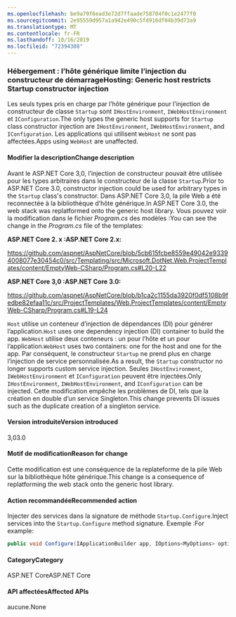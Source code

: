 ```yaml
---
ms.openlocfilehash: be9a79f6ead3e72d7ffaade758704f0c1e2477f0
ms.sourcegitcommit: 2e95559d957a1a942e490c5fd916df04b39d73a9
ms.translationtype: MT
ms.contentlocale: fr-FR
ms.lasthandoff: 10/16/2019
ms.locfileid: "72394308"
---
```

### <a name="hosting-generic-host-restricts-startup-constructor-injection"></a><span data-ttu-id="f66fc-101">Hébergement : l’hôte générique limite l’injection du constructeur de démarrage</span><span class="sxs-lookup"><span data-stu-id="f66fc-101">Hosting: Generic host restricts Startup constructor injection</span></span>

<span data-ttu-id="f66fc-102">Les seuls types pris en charge par l’hôte générique pour l’injection de constructeur de classe `Startup` sont `IHostEnvironment`, `IWebHostEnvironment` et `IConfiguration`.</span><span class="sxs-lookup"><span data-stu-id="f66fc-102">The only types the generic host supports for `Startup` class constructor injection are `IHostEnvironment`, `IWebHostEnvironment`, and `IConfiguration`.</span></span> <span data-ttu-id="f66fc-103">Les applications qui utilisent `WebHost` ne sont pas affectées.</span><span class="sxs-lookup"><span data-stu-id="f66fc-103">Apps using `WebHost` are unaffected.</span></span>

#### <a name="change-description"></a><span data-ttu-id="f66fc-104">Modifier la description</span><span class="sxs-lookup"><span data-stu-id="f66fc-104">Change description</span></span>

<span data-ttu-id="f66fc-105">Avant le ASP.NET Core 3,0, l’injection de constructeur pouvait être utilisée pour les types arbitraires dans le constructeur de la classe `Startup`.</span><span class="sxs-lookup"><span data-stu-id="f66fc-105">Prior to ASP.NET Core 3.0, constructor injection could be used for arbitrary types in the `Startup` class's constructor.</span></span> <span data-ttu-id="f66fc-106">Dans ASP.NET Core 3,0, la pile Web a été reconnectée à la bibliothèque d’hôte générique.</span><span class="sxs-lookup"><span data-stu-id="f66fc-106">In ASP.NET Core 3.0, the web stack was replatformed onto the generic host library.</span></span> <span data-ttu-id="f66fc-107">Vous pouvez voir la modification dans le fichier *Program.cs* des modèles :</span><span class="sxs-lookup"><span data-stu-id="f66fc-107">You can see the change in the *Program.cs* file of the templates:</span></span>

<span data-ttu-id="f66fc-108">**ASP.NET Core 2. x :**</span><span class="sxs-lookup"><span data-stu-id="f66fc-108">**ASP.NET Core 2.x:**</span></span>

<https://github.com/aspnet/AspNetCore/blob/5cb615fcbe8559e49042e93394008077e30454c0/src/Templating/src/Microsoft.DotNet.Web.ProjectTemplates/content/EmptyWeb-CSharp/Program.cs#L20-L22>

<span data-ttu-id="f66fc-109">**ASP.NET Core 3,0 :**</span><span class="sxs-lookup"><span data-stu-id="f66fc-109">**ASP.NET Core 3.0:**</span></span>

<https://github.com/aspnet/AspNetCore/blob/b1ca2c1155da3920f0df5108b9fedbe82efaa11c/src/ProjectTemplates/Web.ProjectTemplates/content/EmptyWeb-CSharp/Program.cs#L19-L24>

<span data-ttu-id="f66fc-110">`Host` utilise un conteneur d’injection de dépendances (DI) pour générer l’application.</span><span class="sxs-lookup"><span data-stu-id="f66fc-110">`Host` uses one dependency injection (DI) container to build the app.</span></span> <span data-ttu-id="f66fc-111">`WebHost` utilise deux conteneurs : un pour l’hôte et un pour l’application.</span><span class="sxs-lookup"><span data-stu-id="f66fc-111">`WebHost` uses two containers: one for the host and one for the app.</span></span> <span data-ttu-id="f66fc-112">Par conséquent, le constructeur `Startup` ne prend plus en charge l’injection de service personnalisée.</span><span class="sxs-lookup"><span data-stu-id="f66fc-112">As a result, the `Startup` constructor no longer supports custom service injection.</span></span> <span data-ttu-id="f66fc-113">Seules `IHostEnvironment`, `IWebHostEnvironment` et `IConfiguration` peuvent être injectées.</span><span class="sxs-lookup"><span data-stu-id="f66fc-113">Only `IHostEnvironment`, `IWebHostEnvironment`, and `IConfiguration` can be injected.</span></span> <span data-ttu-id="f66fc-114">Cette modification empêche les problèmes de DI, tels que la création en double d’un service Singleton.</span><span class="sxs-lookup"><span data-stu-id="f66fc-114">This change prevents DI issues such as the duplicate creation of a singleton service.</span></span>

#### <a name="version-introduced"></a><span data-ttu-id="f66fc-115">Version introduite</span><span class="sxs-lookup"><span data-stu-id="f66fc-115">Version introduced</span></span>

<span data-ttu-id="f66fc-116">3,0</span><span class="sxs-lookup"><span data-stu-id="f66fc-116">3.0</span></span>

#### <a name="reason-for-change"></a><span data-ttu-id="f66fc-117">Motif de modification</span><span class="sxs-lookup"><span data-stu-id="f66fc-117">Reason for change</span></span>

<span data-ttu-id="f66fc-118">Cette modification est une conséquence de la replateforme de la pile Web sur la bibliothèque hôte générique.</span><span class="sxs-lookup"><span data-stu-id="f66fc-118">This change is a consequence of replatforming the web stack onto the generic host library.</span></span>

#### <a name="recommended-action"></a><span data-ttu-id="f66fc-119">Action recommandée</span><span class="sxs-lookup"><span data-stu-id="f66fc-119">Recommended action</span></span>

<span data-ttu-id="f66fc-120">Injecter des services dans la signature de méthode `Startup.Configure`.</span><span class="sxs-lookup"><span data-stu-id="f66fc-120">Inject services into the `Startup.Configure` method signature.</span></span> <span data-ttu-id="f66fc-121">Exemple :</span><span class="sxs-lookup"><span data-stu-id="f66fc-121">For example:</span></span>

```csharp
public void Configure(IApplicationBuilder app, IOptions<MyOptions> options)
```

#### <a name="category"></a><span data-ttu-id="f66fc-122">Category</span><span class="sxs-lookup"><span data-stu-id="f66fc-122">Category</span></span>

<span data-ttu-id="f66fc-123">ASP.NET Core</span><span class="sxs-lookup"><span data-stu-id="f66fc-123">ASP.NET Core</span></span>

#### <a name="affected-apis"></a><span data-ttu-id="f66fc-124">API affectées</span><span class="sxs-lookup"><span data-stu-id="f66fc-124">Affected APIs</span></span>

<span data-ttu-id="f66fc-125">aucune.</span><span class="sxs-lookup"><span data-stu-id="f66fc-125">None</span></span>

<!-- 

#### Affected APIs

Not detectable via API analysis

-->
